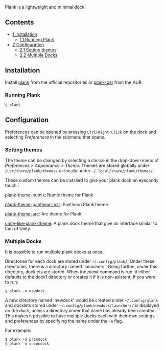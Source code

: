 Plank is a lightweight and minimal dock.

## Contents

*   [1 Installation](#Installation)
    *   [1.1 Running Plank](#Running_Plank)
*   [2 Configuration](#Configuration)
    *   [2.1 Setting themes](#Setting_themes)
    *   [2.2 Multiple Docks](#Multiple_Docks)

## Installation

Install [plank](https://www.archlinux.org/packages/?name=plank) from the official repositories or [plank-bzr](https://aur.archlinux.org/packages/plank-bzr/) from the AUR.

### Running Plank

```
$ plank

```

## Configuration

Preferences can be opened by pressing `Ctrl+Right Click` on the dock and selecting *Preferences* in the submenu that opens.

### Setting themes

The theme can be changed by selecting a choice in the drop-down menu of *Preferences > Appearance > Theme*. Themes are stored globally under `/usr/share/plank/themes/` or locally under `~/.local/share/plank/themes/`.

These custom themes can be installed to give your plank dock an eyecandy touch :

[plank-theme-numix](https://aur.archlinux.org/packages/plank-theme-numix/): Numix theme for Plank

[plank-theme-pantheon-bzr](https://aur.archlinux.org/packages/plank-theme-pantheon-bzr/): Pantheon Plank theme

[plank-theme-arc](https://aur.archlinux.org/packages/plank-theme-arc/): Arc theme for Plank

[unity-like-plank-theme](https://aur.archlinux.org/packages/unity-like-plank-theme/): A plank dock theme that give an interface similar to that of Unity.

### Multiple Docks

It is possible to run multiple plank docks at once.

Directories for each dock are stored under `~/.config/plank/`. Under these directories, there is a directory named 'launchers'. Going further, under this directory, docklets are stored. When the *plank* command is run, it either defaults to the dock1 directory or creates it if it is non-existent. If you were to run:

```
$ plank -n newdock

```

A new directory named 'newdock' would be created under `~/.config/plank` and docklets stored under `~/.config/plank/newdock/launchers/` is displayed on the dock, unless a directory under that name has already been created. This makes it possible to have multiple docks each with their own settings and preferences by specifying the name under the `-n` flag.

For example:

```
$ plank -n primdock 
$ plank -n secondock

```